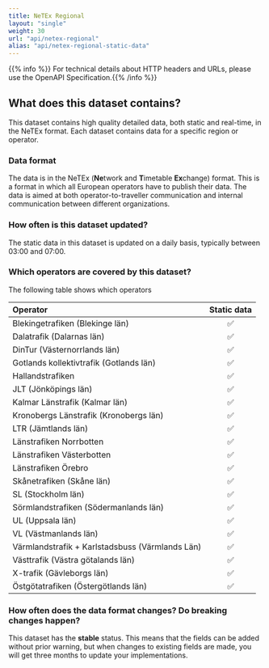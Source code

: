 ```yaml
---
title: NeTEx Regional
layout: "single"
weight: 30
url: "api/netex-regional"
alias: "api/netex-regional-static-data"
---
```


{{% info %}} For technical details about HTTP headers and URLs, please use the OpenAPI Specification.{{% /info %}}

## What does this dataset contains?

This dataset contains high quality detailed data, both static and real-time, in the NeTEx format. Each dataset contains
data for a specific region or operator.

### Data format

The data is in the NeTEx (**Ne**twork and **T**imetable **Ex**change) format. This is a format in which all European
operators have to publish their data. The data is aimed at both operator-to-traveller communication and internal
communication between different organizations.

### How often is this dataset updated?

The static data in this dataset is updated on a daily basis, typically between 03:00 and 07:00.

### Which operators are covered by this dataset?

The following table shows which operators

| Operator | Static data |
| :--- | :---: |
| Blekingetrafiken (Blekinge län)    | ✅ |
| Dalatrafik (Dalarnas län)    | ✅ |
| DinTur (Västernorrlands län)    | ✅ |
| Gotlands kollektivtrafik (Gotlands län)    | ✅ |
| Hallandstrafiken    | ✅ |
| JLT (Jönköpings län)    | ✅ |
| Kalmar Länstrafik (Kalmar län)    | ✅ |
| Kronobergs Länstrafik (Kronobergs län)    | ✅ |
| LTR (Jämtlands län)    | ✅ |
| Länstrafiken Norrbotten    | ✅ |
| Länstrafiken Västerbotten    | ✅ |
| Länstrafiken Örebro    | ✅ |
| Skånetrafiken (Skåne län)    | ✅ |
| SL (Stockholm län)    | ✅ |
| Sörmlandstrafiken (Södermanlands län)    | ✅ |
| UL (Uppsala län)    | ✅ |
| VL (Västmanlands län)    | ✅ |
| Värmlandstrafik + Karlstadsbuss (Värmlands Län)    | ✅ |
| Västtrafik (Västra götalands län)    | ✅ |
| X-trafik (Gävleborgs län)    | ✅ |
| Östgötatrafiken (Östergötlands län)| ✅ |

### How often does the data format changes? Do breaking changes happen?

This dataset has the **stable** status. This means that the fields can be added without prior warning, but when changes
to existing fields are made, you will get three months to update your implementations.
